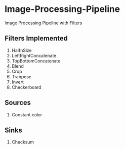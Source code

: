 # Image-Processing-Pipeline
Image Processing Pipeline with Filters




## Filters Implemented
1. HalfnSize
2. LeftRightConcatenate
3. TopBottomConcatenate
4. Blend
5. Crop
6. Tranpose
7. Invert
8. Checkerboard


## Sources
1. Constant color


## Sinks
1. Checksum
